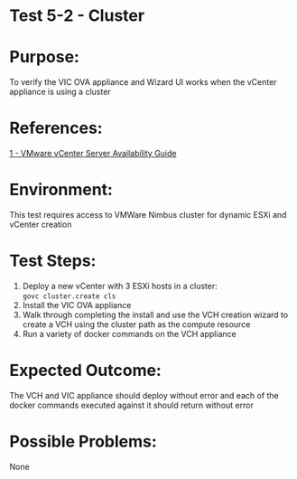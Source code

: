 Test 5-2 - Cluster
=======

# Purpose:
To verify the VIC OVA appliance and Wizard UI works when the vCenter appliance is using a cluster

# References:
[1 - VMware vCenter Server Availability Guide](http://www.vmware.com/files/pdf/techpaper/vmware-vcenter-server-availability-guide.pdf)

# Environment:
This test requires access to VMWare Nimbus cluster for dynamic ESXi and vCenter creation

# Test Steps:
1. Deploy a new vCenter with 3 ESXi hosts in a cluster:  
```govc cluster.create cls```
2. Install the VIC OVA appliance
3. Walk through completing the install and use the VCH creation wizard to create a VCH using the cluster path as the compute resource
4. Run a variety of docker commands on the VCH appliance

# Expected Outcome:
The VCH and VIC appliance should deploy without error and each of the docker commands executed against it should return without error

# Possible Problems:
None
